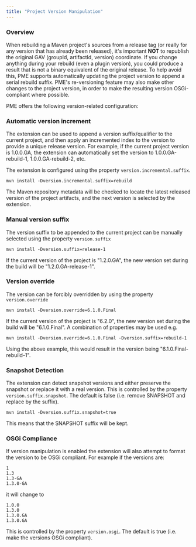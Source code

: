 ```yaml
---
title: "Project Version Manipulation"
---
```


### Overview

When rebuilding a Maven project's sources from a release tag (or really for any version that has already been released), it's important **NOT** to republish the original GAV (groupId, artifactId, version) coordinate. If you change anything during your rebuild (even a plugin version), you could produce a result that is not a binary equivalent of the original release. To help avoid this, PME supports automatically updating the project version to append a serial rebuild suffix. PME's re-versioning feature may also make other changes to the project version, in order to make the resulting version OSGi-compliant where possible. 

PME offers the following version-related configuration:

### Automatic version increment

The extension can be used to append a version suffix/qualifier to the current project, and then apply an incremented index to the version to provide a unique release version.  For example, if the current project version is 1.0.0.GA, the extension can automatically set the version to 1.0.0.GA-rebuild-1, 1.0.0.GA-rebuild-2, etc.

The extension is configured using the property `version.incremental.suffix`.

    mvn install -Dversion.incremental.suffix=rebuild

The Maven repository metadata will be checked to locate the latest released version of the project artifacts, and the next version is selected by the extension.

### Manual version suffix

The version suffix to be appended to the current project can be manually selected using the property `version.suffix`

    mvn install -Dversion.suffix=release-1

If the current version of the project is "1.2.0.GA", the new version set during the build will be "1.2.0.GA-release-1".

### Version override

The version can be forcibly overridden by using the property `version.override`

    mvn install -Dversion.override=6.1.0.Final

If the current version of the project is "6.2.0", the new version set during the build will be "6.1.0.Final". A combination of properties may be used e.g.

    mvn install -Dversion.override=6.1.0.Final -Dversion.suffix=rebuild-1

Using the above example, this would result in the version being "6.1.0.Final-rebuild-1".

### Snapshot Detection

The extension can detect snapshot versions and either preserve the snapshot or replace it with a real version. This is controlled by the property `version.suffix.snapshot`. The default is false (i.e. remove SNAPSHOT and replace by the suffix).

    mvn install -Dversion.suffix.snapshot=true

This means that the SNAPSHOT suffix will be kept.

### OSGi Compliance

If version manipulation is enabled the extension will also attempt to format the version to be OSGi compliant. For example if the versions are:

    1
    1.3
    1.3-GA
    1.3.0-GA

it will change to

    1.0.0
    1.3.0
    1.3.0.GA
    1.3.0.GA

This is controlled by the property `version.osgi`. The default is true (i.e. make the versions OSGi compliant).

